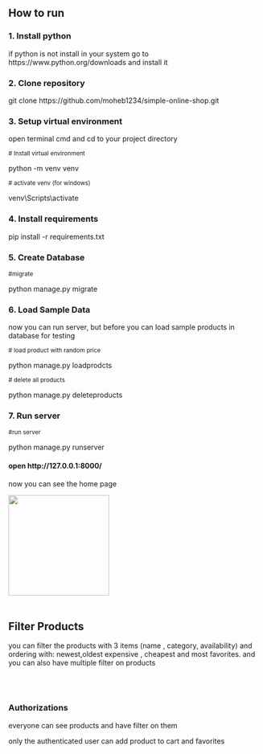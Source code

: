 <h2>How to run </h2>
<h3>1. Install python</h3>
if python is not install in your system go to
https://www.python.org/downloads and install it
<h3>2. Clone repository </h3>
<p>git clone https://github.com/moheb1234/simple-online-shop.git</p>
<h3>3. Setup virtual environment</h3>
<p>open terminal cmd and cd to your project directory</p>
<small> # Install virtual environment</small>
<p>python -m venv venv</p>
<small># activate venv (for windows)</small>
<p>venv\Scripts\activate</p>
<h3>4. Install requirements</h3>
pip install -r requirements.txt
<h3>5. Create Database</h3>
<small>#migrate</small>
<p>python manage.py migrate</p>
<h3>6. Load Sample Data</h3>
<p>now you can run server, but before you can load sample 
products in database for testing</p>
<small># load product with random price</small>
<p>python manage.py loadprodcts </p>
<small># delete all products</small>
<p>python manage.py deleteproducts </p>
<h3>7. Run server</h3>
<small>#run server</small>
<p>python manage.py runserver</p>
<h4> open http://127.0.0.1:8000/ </h4>
<p>now you can see the home page</p>
<img src="https://iili.io/HIk5ba9.png" alt="" width="200" height="200">
<img src="blob:https://imgur.com/bc489491-0832-41f2-b626-d4b97bc2b577" alt="">
<br><br>
<h2>Filter Products</h2>
<p>you can filter the products with 3 items (name , category, availability)
and ordering with: newest,oldest expensive , cheapest and most favorites.
and you can also have multiple filter on products</p>
<br><br>
<h3>Authorizations</h3>
<p>everyone can see products and have filter on them</p>
<p> only the authenticated user can add product to cart and favorites</p>


